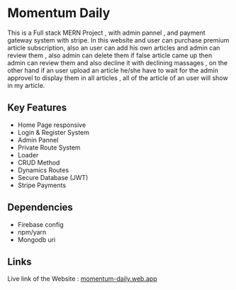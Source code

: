 
#  Momentum Daily 

This is a Full stack MERN Project , with admin pannel , and payment gateway system with stripe. In this website and user can purchase premium article subscription, also an user  can add his own articles and admin can review them , also admin can delete them if  false article came up then admin can review them and also decline it with declining massages , on the other hand if an user upload an article he/she have to wait for the admin approvel to display them in all articles , all of the article of an user will show in my article. 


## Key Features

 - Home Page responsive
 - Login & Register System 
 - Admin Pannel
 - Private Route System
 - Loader
 - CRUD Method
 - Dynamics Routes
 - Secure Database (JWT)
 - Stripe Payments

## Dependencies
- Firebase config 
- npm/yarn
- Mongodb uri 

## Links

Live link of the Website :  [momentum-daily.web.app](https://momentum-daily.web.app/)





